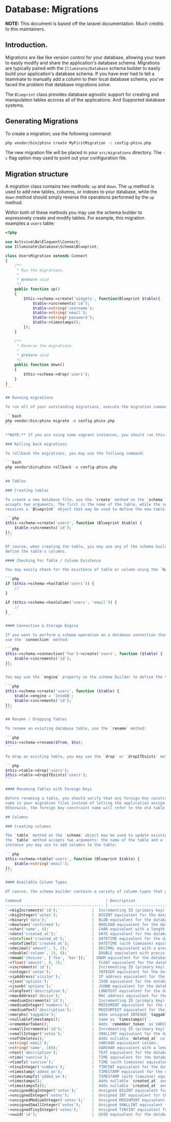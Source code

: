 # Database: Migrations

**NOTE:** This document is based off the laravel documentation. Much credits to this maintainers.

## Introduction.

Migrations are like like version control for your database, allowing your team to easily modify
and share the application's database schema. Migrations are typically paired with the `Illuminate/Database`
schema builder to easily build your application's database schema. If you have ever had to tell a teammate
to manually add a column to their local database schema, you've faced the problem that database migrations
solve.

The `Blueprint` class provides database agnostic support for creating and manipulation
tables accross all of the applications. And Supported database systems.

## Generating Migrations

To create a migration; use the following command:

```bash
php vendor/bin/phinx create MyFirstMigration -c config-phinx.php
```

The new migration file will be placed in your `src/migrations` directory.
The `-c` flag option may used to point out your configuration file.

## Migration structure

A migration class contains two methods: `up` and `down`. The `up` method is used to add new tables, columns,
or indexes to your database, while the `down` method should simply reverse the operations performed by
the `up` method.

Within both of these methods you may use the schema builder to expressively create and modify tables.
For example, this migration examples a `users` table:

````php
<?php

use Activism\Be\Eloquent\Connect;
use Illuminate\Database\Schema\Blueprint;

class UsersMigration extends Connect
{
    /**
     * Run the migrations.
     *
     * @return void
     */
    public function up()
    {
        $this->schema->create('widgets', function(Blueprint $table){  
            $table->increments('id');
            $table->string('username');
            $table->string('email');
            $table->string('password');
            $table->timestamps();
        });
    }

    /**
     * Reverse the migrations.
     *
     * @return void
     */
    public function down()
    {
        $this->schema->drop('users');
    }
}
```

## Running migrations

To run all of your outstanding migrations, execute the migration command:

```bash
php vendor/bin/phinx migrate -c config-phinx.php
```

**NOTE:** If you are using some vagrant instances, you should run this command form within your virtual machine.

### Rolling back migrations

To rollback the migrations, you may use the folliwng command:

```bash
php vendor\bin\phinx rollback -c config-phinx.php
```

## Tables

### Creating tables

To create a new database file, use the `create` method on the `schema` binding. The `create` method
accepts two arguments. The first is the name of the table, while the second is a `Closure` which
receives a `Blueprint` object that may be used to define the new table:

```php
$this->schema->create('users', function (Blueprint $table) {
    $table->increments('id');
});
```

Of course, when creating the table, you may use any of the schema builder's column methods to
define the table's columns.

#### Checking For Table / Column Existence

You may easily check for the existence of table or column using the `hasTable` and `hasColumn` methods:

```php
if ($this->schema->hasTable('users')) {
    //
}

if ($this->schema->hasColumn('users', 'email')) {
    //
}
```

#### Connection & Storage Engine

If you want to perform a schema operation on a database connection that is not your default connection,
use the `connection` method:

```php
$this->schema->connection('foo')->create('users', function ($table) {
    $table->increments('id');
});
```

You may use the `engine` property on the schema builder to define the table's storage engine:

```php
$this->schema->create('users', function ($table) {
    $table->engine = 'InnoDB';
    $table->increments('id');
});
```

## Rename / Dropping Tables

To rename an existing database table, use the `rename` method:

```php
$this->schema->rename($from, $to);
```

To drop an existing table, you may use the `drop` or `dropIfExists` methods:

```php
$this->table->drop('users');
$this->table->dropIfExists('users');
```

#### Renaming Tables with Foreign Keys

Before renaming a table, you should verify that any foreign key constraints on the table have an explicit
name in your migration files instead of letting the application assign a convention based name.
Otherwise, the foreign key constraint name will refer to the old table name.

## Columns

### Creating columns

The `table` method on the `schema` object may be used to update existing tables. Like the `create` method,
the `table` method accepts two arguments: the name of the table and a `Closure` that receives a `Blueprint`
instance you may use to add columns to the table:

```php
$this->schema->table('users', function (Blueprint $table) {
    $table->string('email');
});
```

#### Available Column Types

Of course, the schema builder contains a variety of column types that you may specify when building your tables:

Command                                     | Description
------------------------------------------- | --------------------------------------------------------------------------------------
`->bigIncrements('id');`              |  Incrementing ID (primary key) using a "UNSIGNED BIG INTEGER" equivalent.
`->bigInteger('votes');`              |  BIGINT equivalent for the database.
`->binary('data');`                   |  BLOB equivalent for the database.
`->boolean('confirmed');`             |  BOOLEAN equivalent for the database.
`->char('name', 4);`                  |  CHAR equivalent with a length.
`->date('created_at');`               |  DATE equivalent for the database.
`->dateTime('created_at');`           |  DATETIME equivalent for the database.
`->dateTimeTz('created_at');`         |  DATETIME (with timezone) equivalent for the database.
`->decimal('amount', 5, 2);`          |  DECIMAL equivalent with a precision and scale.
`->double('column', 15, 8);`          |  DOUBLE equivalent with precision, 15 digits in total and 8 after the decimal point.
`->enum('choices', ['foo', 'bar']);`  | ENUM equivalent for the database.
`->float('amount', 8, 2);`            |  FLOAT equivalent for the database, 8 digits in total and 2 after the decimal point.
`->increments('id');`                 |  Incrementing ID (primary key) using a "UNSIGNED INTEGER" equivalent.
`->integer('votes');`                 |  INTEGER equivalent for the database.
`->ipAddress('visitor');`             |  IP address equivalent for the database.
`->json('options');`                  |  JSON equivalent for the database.
`->jsonb('options');`                 |  JSONB equivalent for the database.
`->longText('description');`          |  LONGTEXT equivalent for the database.
`->macAddress('device');`             |  MAC address equivalent for the database.
`->mediumIncrements('id');`           |  Incrementing ID (primary key) using a "UNSIGNED MEDIUM INTEGER" equivalent.
`->mediumInteger('numbers');`         |  MEDIUMINT equivalent for the database.
`->mediumText('description');`        |  MEDIUMTEXT equivalent for the database.
`->morphs('taggable');`               |  Adds unsigned INTEGER `taggable_id` and STRING `taggable_type`.
`->nullableTimestamps();`             |  Same as `timestamps()`.
`->rememberToken();`                  |  Adds `remember_token` as VARCHAR(100) NULL.
`->smallIncrements('id');`            |  Incrementing ID (primary key) using a "UNSIGNED SMALL INTEGER" equivalent.
`->smallInteger('votes');`            |  SMALLINT equivalent for the database.
`->softDeletes();`                    |  Adds nullable `deleted_at` column for soft deletes.
`->string('email');`                  |  VARCHAR equivalent column.
`->string('name', 100);`              |  VARCHAR equivalent with a length.
`->text('description');`              |  TEXT equivalent for the database.
`->time('sunrise');`                  |  TIME equivalent for the database.
`->timeTz('sunrise');`                |  TIME (with timezone) equivalent for the database.
`->tinyInteger('numbers');`           |  TINYINT equivalent for the database.
`->timestamp('added_on');`            |  TIMESTAMP equivalent for the database.
`->timestampTz('added_on');`          |  TIMESTAMP (with timezone) equivalent for the database.
`->timestamps();`                     |  Adds nullable `created_at` and `updated_at` columns.
`->timestampsTz();`                   |  Adds nullable `created_at` and `updated_at` (with timezone) columns.
`->unsignedBigInteger('votes');`      |  Unsigned BIGINT equivalent for the database.
`->unsignedInteger('votes');`         |  Unsigned INT equivalent for the database.
`->unsignedMediumInteger('votes');`   |  Unsigned MEDIUMINT equivalent for the database.
`->unsignedSmallInteger('votes');`    |  Unsigned SMALLINT equivalent for the database.
`->unsignedTinyInteger('votes');`     |  Unsigned TINYINT equivalent for the database.
`->uuid('id');`                       |  UUID equivalent for the database.
